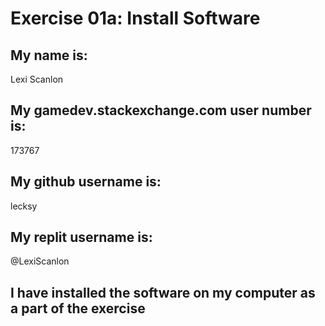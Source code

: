 # Exercise 01a: Install Software

## My name is:
Lexi Scanlon

## My gamedev.stackexchange.com user number is:
173767

## My github username is:
lecksy

## My replit username is:
@LexiScanlon

## I have installed the software on my computer as a part of the exercise
